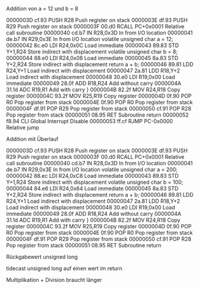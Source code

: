 Addition von a = 12 und b = 8

0000003D cf.93                PUSH R28		Push register on stack 
0000003E df.93                PUSH R29		Push register on stack 
0000003F 00.d0                RCALL PC+0x0001		Relative call subroutine 
00000040 cd.b7                IN R28,0x3D		In from I/O location 
00000041 de.b7                IN R29,0x3E		In from I/O location 
	volatile unsigned char a = 12;
00000042 8c.e0                LDI R24,0x0C		Load immediate 
00000043 89.83                STD Y+1,R24		Store indirect with displacement 
	volatile unsigned char b = 8;
00000044 88.e0                LDI R24,0x08		Load immediate 
00000045 8a.83                STD Y+2,R24		Store indirect with displacement 
	return a + b;
00000046 89.81                LDD R24,Y+1		Load indirect with displacement 
00000047 2a.81                LDD R18,Y+2		Load indirect with displacement 
00000048 30.e0                LDI R19,0x00		Load immediate 
00000049 28.0f                ADD R18,R24		Add without carry 
0000004A 31.1d                ADC R19,R1		Add with carry 
}
0000004B 82.2f                MOV R24,R18		Copy register 
0000004C 93.2f                MOV R25,R19		Copy register 
0000004D 0f.90                POP R0		Pop register from stack 
0000004E 0f.90                POP R0		Pop register from stack 
0000004F df.91                POP R29		Pop register from stack 
00000050 cf.91                POP R28		Pop register from stack 
00000051 08.95                RET 		Subroutine return 
00000052 f8.94                CLI 		Global Interrupt Disable 
00000053 ff.cf                RJMP PC-0x0000		Relative jump 

Addition mit Überlauf

0000003D cf.93                PUSH R28		Push register on stack 
0000003E df.93                PUSH R29		Push register on stack 
0000003F 00.d0                RCALL PC+0x0001		Relative call subroutine 
00000040 cd.b7                IN R28,0x3D		In from I/O location 
00000041 de.b7                IN R29,0x3E		In from I/O location 
	volatile unsigned char a = 200;
00000042 88.ec                LDI R24,0xC8		Load immediate 
00000043 89.83                STD Y+1,R24		Store indirect with displacement 
	volatile unsigned char b = 100;
00000044 84.e6                LDI R24,0x64		Load immediate 
00000045 8a.83                STD Y+2,R24		Store indirect with displacement 
	return a + b;
00000046 89.81                LDD R24,Y+1		Load indirect with displacement 
00000047 2a.81                LDD R18,Y+2		Load indirect with displacement 
00000048 30.e0                LDI R19,0x00		Load immediate 
00000049 28.0f                ADD R18,R24		Add without carry 
0000004A 31.1d                ADC R19,R1		Add with carry 
}
0000004B 82.2f                MOV R24,R18		Copy register 
0000004C 93.2f                MOV R25,R19		Copy register 
0000004D 0f.90                POP R0		Pop register from stack 
0000004E 0f.90                POP R0		Pop register from stack 
0000004F df.91                POP R29		Pop register from stack 
00000050 cf.91                POP R28		Pop register from stack 
00000051 08.95                RET 		Subroutine return 

Rückgabewert unsigned long

tidecast unsigned long auf einen wert im return

Multiplikation + Division braucht länger



